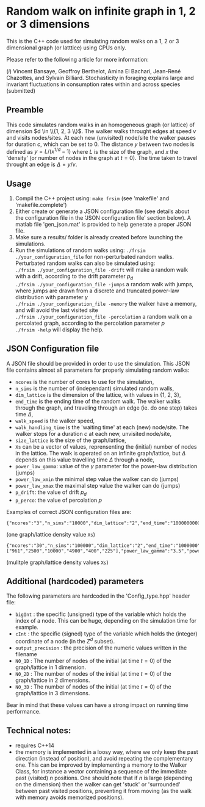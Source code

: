 # Random walk on infinite graph in 1, 2 or 3 dimensions
This is the C++ code used for simulating random walks on a 1, 2 or 3 dimensional graph (or latttice) using CPUs only.

Please refer to the following article for more information:

(*i*) Vincent Bansaye, Geoffroy Berthelot, Amina El Bachari, Jean-René Chazottes, and Sylvain Billiard. Stochasticity in foraging explains large and invariant fluctuations in consumption rates within and across species (submitted)

## Preamble
This code simulates random walks in an homogeneous graph (or lattice) of dimension $d \in \\{1, 2, 3 \\}$. 
The walker walks throught edges at speed $v$ and visits nodes/sites. At each new (unvisited) node/site the walker pauses for duration $c$, which can be set to 0.
The distance $y$ between two nodes is defined as $y = L / ( x^{1/d} -1 )$ where $L$ is the size of the graph, and $x$ the 'density' (or number of nodes in the graph at $t=0$).
The time taken to travel throught an edge is $\Delta = y / v$.

## Usage
1. Compil the C++ project using: ```make frsim``` (see 'makefile' and 'makefile.complete')
2. Either create or generate a JSON configuration file (see details about the configuration file in the 'JSON configuration file' section below). 
A matlab file 'gen_json.mat' is provided to help generate a proper JSON file.
3. Make sure a results/ folder is already created before launching the simulations.
4. Run the simulations of random walks using: ```./frsim ./your_configuration_file``` for non-perturbated random walks.  
Perturbated random walks can also be simulated using:  
```./frsim ./your_configuration_file -drift``` will make a random walk with a drift, according to the drift parameter $p_d$  
```./frsim ./your_configuration_file -jumps``` a random walk with jumps, where jumps are drawn from a discrete and truncated power-law distribution with parameter $\gamma$  
```./frsim ./your_configuration_file -memory``` the walker have a memory, and will avoid the last visited site  
```./frsim ./your_configuration_file -percolation``` a random walk on a percolated graph, according to the percolation parameter $p$  
```./frsim -help``` will display the help.  

## JSON Configuration file
A JSON file should be provided in order to use the simulation. This JSON file contains almost all parameters for properly simulating random walks:
* ```ncores``` is the number of cores to use for the simulation,
* ```n_sims``` is the number of (independant) simulated random walls,
* ```dim_lattice``` is the dimension of the lattice, with values in {1, 2, 3},
* ```end_time``` is the ending time of the random walk. The walker walks through the graph, and traveling through an edge (ie. do one step) takes time $\Delta$,
* ```walk_speed``` is the walker speed,
* ```walk_handling_time``` is the 'waiting time' at each (new) node/site. The walker stops for a duration $c$ at each new, unvisited node/site,
* ```size_lattice``` is the size of the graph/lattice,
* ```Xs``` can be a vector of values, reprensenting the (initial) number of nodes in the lattice. The walk is operated on an infinite graph/lattice,
but $\Delta$ depends on this value 
travelling time $\Delta$ through a node,
* ```power_law_gamma```: value of the $\gamma$ parameter for the power-law distribution (jumps)
* ```power_law_xmin``` the minimal step value the walker can do (jumps)
* ```power_law_xmax``` the maximal step value the walker can do (jumps)
* ```p_drift```: the value of drift $p_d$
* ```p_perco```: the value of percolation $p$

Examples of correct JSON configuration files are:
```
{"ncores":"3","n_sims":"10000","dim_lattice":"2","end_time":"100000000000","walk_speed":"1","walk_handling_time":"0.1","size_lattice":"1000","Xs":"100","power_law_gamma":"2.5","power_law_xmin":"1","power_law_xmax":"10","p_drift":"0.1","p_perco":"0.5"}
```
(one graph/lattice density value ```Xs```)
```
{"ncores":"30","n_sims":"100000","dim_lattice":"2","end_time":"1000000","walk_speed":"1","walk_handling_time":"0.1","size_lattice":"1000","Xs":["961","2500","10000","4900","400","225"],"power_law_gamma":"3.5","power_law_xmin":"1","power_law_xmax":"10","p_drift":"0.1","p_perco":"0.5"}
```
(mulitple graph/lattice density values ```Xs```)

## Additional (hardcoded) parameters
The following parameters are hardcoded in the 'Config_type.hpp' header file:
* ```bigInt``` : the specific (unsigned) type of the variable which holds the index of a node. This can be huge, depending on the simulation time for example.
* ```cInt``` : the specific (signed) type of the variable which holds the (integer) coordinate of a node (in the $Z^d$ subset).
* ```output_precision``` : the precision of the numeric values written in the filename
* ```N0_1D``` : The number of nodes of the initial (at time $t=0$) of the graph/lattice in 1 dimension. 
* ```N0_2D``` : The number of nodes of the initial (at time $t=0$) of the graph/lattice in 2 dimensions.
* ```N0_3D``` : The number of nodes of the initial (at time $t=0$) of the graph/lattice in 3 dimensions.

Bear in mind that these values can have a strong impact on running time performance.

## Technical notes:
* requires C++14
* the memory is implemented in a loosy way, where we only keep the past direction (instead of position), and avoid repeating the complementary one. 
This can be improved by implementing a memory to the Walker Class, for instance a vector containing a sequence of the immediate past (visited) $n$ positions.
One should note that if $n$ is large (depending on the dimension) then the walker can get 'stuck' or 'surrounded' between past visited positions, preventing it from moving (as the walk with memory avoids memorized positions).
